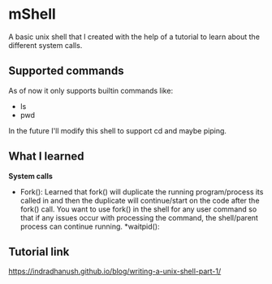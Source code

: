 # mShell
A basic unix shell that I created with the help of a tutorial to learn about the different system calls.

## Supported commands
As of now it only supports builtin commands like:
* ls
* pwd

In the future I'll modify this shell to support cd and maybe piping.

## What I learned
**System calls**
* Fork(): Learned that fork() will duplicate the running program/process its
called in and then the duplicate will continue/start on the code after the fork() call.
You want to use fork() in the shell for any user command so that if any 
issues occur with processing the command, the shell/parent process can continue 
running.
*waitpid():

## Tutorial link
https://indradhanush.github.io/blog/writing-a-unix-shell-part-1/